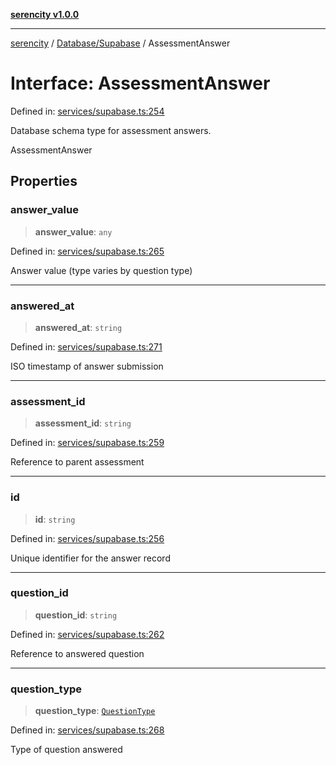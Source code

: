 [**serencity v1.0.0**](../../../README.md)

***

[serencity](../../../modules.md) / [Database/Supabase](../README.md) / AssessmentAnswer

# Interface: AssessmentAnswer

Defined in: [services/supabase.ts:254](https://github.com/lbatschelet/SerenCity/blob/4245c36d3a680a78ab22610b245af81b1a0977ec/src/services/supabase.ts#L254)

Database schema type for assessment answers.

 AssessmentAnswer

## Properties

### answer\_value

> **answer\_value**: `any`

Defined in: [services/supabase.ts:265](https://github.com/lbatschelet/SerenCity/blob/4245c36d3a680a78ab22610b245af81b1a0977ec/src/services/supabase.ts#L265)

Answer value (type varies by question type)

***

### answered\_at

> **answered\_at**: `string`

Defined in: [services/supabase.ts:271](https://github.com/lbatschelet/SerenCity/blob/4245c36d3a680a78ab22610b245af81b1a0977ec/src/services/supabase.ts#L271)

ISO timestamp of answer submission

***

### assessment\_id

> **assessment\_id**: `string`

Defined in: [services/supabase.ts:259](https://github.com/lbatschelet/SerenCity/blob/4245c36d3a680a78ab22610b245af81b1a0977ec/src/services/supabase.ts#L259)

Reference to parent assessment

***

### id

> **id**: `string`

Defined in: [services/supabase.ts:256](https://github.com/lbatschelet/SerenCity/blob/4245c36d3a680a78ab22610b245af81b1a0977ec/src/services/supabase.ts#L256)

Unique identifier for the answer record

***

### question\_id

> **question\_id**: `string`

Defined in: [services/supabase.ts:262](https://github.com/lbatschelet/SerenCity/blob/4245c36d3a680a78ab22610b245af81b1a0977ec/src/services/supabase.ts#L262)

Reference to answered question

***

### question\_type

> **question\_type**: [`QuestionType`](../../../Types/Question/type-aliases/QuestionType.md)

Defined in: [services/supabase.ts:268](https://github.com/lbatschelet/SerenCity/blob/4245c36d3a680a78ab22610b245af81b1a0977ec/src/services/supabase.ts#L268)

Type of question answered
